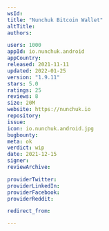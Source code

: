 ```yaml
---
wsId: 
title: "Nunchuk Bitcoin Wallet"
altTitle: 
authors:

users: 1000
appId: io.nunchuk.android
appCountry: 
released: 2021-11-11
updated: 2022-01-25
version: "1.9.11"
stars: 5.0
ratings: 25
reviews: 8
size: 20M
website: https://nunchuk.io
repository: 
issue: 
icon: io.nunchuk.android.jpg
bugbounty: 
meta: ok
verdict: wip
date: 2021-12-15
signer: 
reviewArchive:

providerTwitter: 
providerLinkedIn: 
providerFacebook: 
providerReddit: 

redirect_from:

---
```


  
